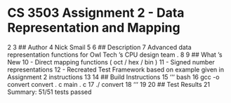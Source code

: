 # CS 3503 Assignment 2 - Data Representation and Mapping
2
3 ## Author
4 Nick Smail
5
6 ## Description
7 Advanced data representation functions for Owl Tech ’s CPU design team .
8
9 ## What ’s New
10 - Direct mapping functions ( oct / hex / bin )
11 - Signed number representations
12 - Recreated Test Framework based on example given in Assignment 2 instructions
13
14 ## Build Instructions
15 ‘‘‘ bash
16 gcc -o convert convert . c main . c
17 ./ convert
18 ‘‘‘
19
20 ## Test Results
21 Summary: 51/51 tests passed
